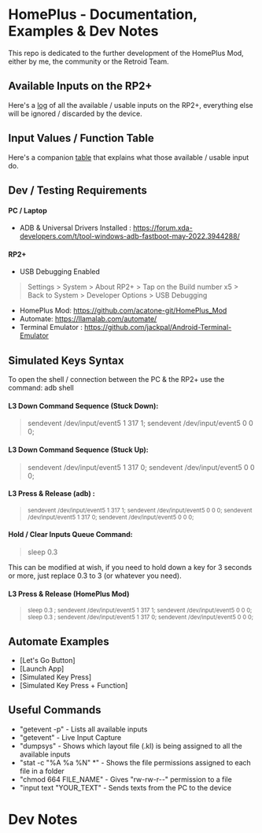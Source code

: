 # HomePlus - Documentation, Examples & Dev Notes

This repo is dedicated to the further development of the HomePlus Mod, either by me, the community or the Retroid Team.

## Available Inputs on the RP2+

Here's a [log]() of all the available / usable inputs on the RP2+, everything else will be ignored / discarded by the device. 

## Input Values / Function Table

Here's a companion [table]() that explains what those available / usable input do.

## Dev / Testing Requirements

#### PC / Laptop 

- ADB & Universal Drivers Installed : https://forum.xda-developers.com/t/tool-windows-adb-fastboot-may-2022.3944288/ 

#### RP2+

- USB Debugging Enabled 
> Settings > System > About RP2+ > Tap on the Build number x5 > Back to System > Developer Options > USB Debugging
- HomePlus Mod: https://github.com/acatone-git/HomePlus_Mod
- Automate: https://llamalab.com/automate/
- Terminal Emulator : https://github.com/jackpal/Android-Terminal-Emulator

## Simulated Keys Syntax

To open the shell / connection between the PC & the RP2+ use the command: adb shell

#### L3 Down Command Sequence (Stuck Down):

> sendevent /dev/input/event5 1 317 1; sendevent /dev/input/event5 0 0 0;

#### L3 Down Command Sequence (Stuck Up):

> sendevent /dev/input/event5 1 317 0; sendevent /dev/input/event5 0 0 0;

#### L3 Press & Release (adb) :

> <sub>sendevent /dev/input/event5 1 317 1; sendevent /dev/input/event5 0 0 0; sendevent /dev/input/event5 1 317 0; sendevent /dev/input/event5 0 0 0;</sub>

#### Hold / Clear Inputs Queue Command:

> sleep 0.3 

This can be modified at wish, if you need to hold down a key for 3 seconds or more, just replace 0.3 to 3 (or whatever you need).

#### L3 Press & Release (HomePlus Mod)

> <sub> sleep 0.3 ; sendevent /dev/input/event5 1 317 1; sendevent /dev/input/event5 0 0 0;  sleep 0.3 ; sendevent /dev/input/event5 1 317 0; sendevent /dev/input/event5 0 0 0;</sub>

## Automate Examples 

- [Let's Go Button] 
- [Launch App]
- [Simulated Key Press]
- [Simulated Key Press + Function]

## Useful Commands

- "getevent -p" - Lists all available inputs
- "getevent" - Live Input Capture
- "dumpsys" - Shows which layout file (.kl) is being assigned to all the available inputs
- "stat -c "%A %a %N" *" - Shows the file permissions assigned to each file in a folder
- "chmod 664 FILE_NAME" - Gives "rw-rw-r--" permission to a file
- "input text "YOUR_TEXT" - Sends texts from the PC to the device

# Dev Notes


